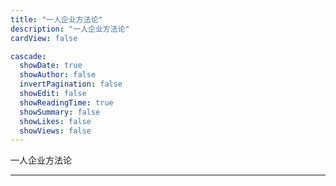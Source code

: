 ```yaml
---
title: "一人企业方法论"
description: "一人企业方法论"
cardView: false

cascade:
  showDate: true
  showAuthor: false
  invertPagination: false
  showEdit: false
  showReadingTime: true
  showSummary: false
  showLikes: false
  showViews: false
---
```


一人企业方法论

---